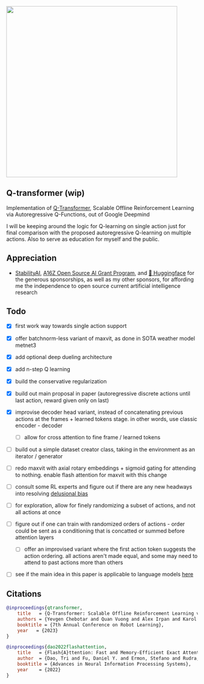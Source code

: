 <img src="./q-transformer.png" width="450px"></img>

## Q-transformer (wip)

Implementation of <a href="https://qtransformer.github.io/">Q-Transformer</a>, Scalable Offline Reinforcement Learning via Autoregressive Q-Functions, out of Google Deepmind

I will be keeping around the logic for Q-learning on single action just for final comparison with the proposed autoregressive Q-learning on multiple actions. Also to serve as education for myself and the public.

## Appreciation

- <a href="https://stability.ai/">StabilityAI</a>, <a href="https://a16z.com/supporting-the-open-source-ai-community/">A16Z Open Source AI Grant Program</a>, and <a href="https://huggingface.co/">🤗 Huggingface</a> for the generous sponsorships, as well as my other sponsors, for affording me the independence to open source current artificial intelligence research

## Todo

- [x] first work way towards single action support
- [x] offer batchnorm-less variant of maxvit, as done in SOTA weather model metnet3
- [x] add optional deep dueling architecture
- [x] add n-step Q learning
- [x] build the conservative regularization
- [x] build out main proposal in paper (autoregressive discrete actions until last action, reward given only on last)
- [x] improvise decoder head variant, instead of concatenating previous actions at the frames + learned tokens stage. in other words, use classic encoder - decoder
    - [ ] allow for cross attention to fine frame / learned tokens


- [ ] build out a simple dataset creator class, taking in the environment as an iterator / generator
- [ ] redo maxvit with axial rotary embeddings + sigmoid gating for attending to nothing. enable flash attention for maxvit with this change

- [ ] consult some RL experts and figure out if there are any new headways into resolving <a href="https://www.cs.toronto.edu/~cebly/Papers/CONQUR_ICML_2020_camera_ready.pdf">delusional bias</a>

- [ ] for exploration, allow for finely randomizing a subset of actions, and not all actions at once
- [ ] figure out if one can train with randomized orders of actions - order could be sent as a conditioning that is concatted or summed before attention layers
    - [ ] offer an improvised variant where the first action token suggests the action ordering. all actions aren't made equal, and some may need to attend to past actions more than others
- [ ] see if the main idea in this paper is applicable to language models <a href="https://github.com/lucidrains/llama-qrlhf">here</a>

## Citations

```bibtex
@inproceedings{qtransformer,
    title   = {Q-Transformer: Scalable Offline Reinforcement Learning via Autoregressive Q-Functions},
    authors = {Yevgen Chebotar and Quan Vuong and Alex Irpan and Karol Hausman and Fei Xia and Yao Lu and Aviral Kumar and Tianhe Yu and Alexander Herzog and Karl Pertsch and Keerthana Gopalakrishnan and Julian Ibarz and Ofir Nachum and Sumedh Sontakke and Grecia Salazar and Huong T Tran and Jodilyn Peralta and Clayton Tan and Deeksha Manjunath and Jaspiar Singht and Brianna Zitkovich and Tomas Jackson and Kanishka Rao and Chelsea Finn and Sergey Levine},
    booktitle = {7th Annual Conference on Robot Learning},
    year   = {2023}
}
```

```bibtex
@inproceedings{dao2022flashattention,
    title   = {Flash{A}ttention: Fast and Memory-Efficient Exact Attention with {IO}-Awareness},
    author  = {Dao, Tri and Fu, Daniel Y. and Ermon, Stefano and Rudra, Atri and R{\'e}, Christopher},
    booktitle = {Advances in Neural Information Processing Systems},
    year    = {2022}
}
```
